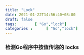 ```yaml
---
title: "Lock"
date: 2021-01-22T14:56:40+08:00
draft: false
tags:        [ "Go","lock"]
categories :      [ "Go","lock"]
---
```


### 检测Go程序中按值传递的 locks


